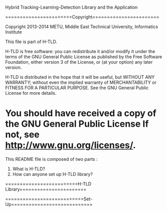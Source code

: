 Hybrid Tracking-Learning-Detection Library and the Application

=======================Copyright=======================

  Copyright 2013-2014 METU, Middle East Technical University, Informatics Institute

   This file is part of H-TLD.

   H-TLD is free software: you can redistribute it and/or modify
   it under the terms of the GNU General Public License as published by
    the Free Software Foundation, either version 3 of the License, or
   (at your option) any later version.

   H-TLD is distributed in the hope that it will be useful,
   but WITHOUT ANY WARRANTY; without even the implied warranty of
   MERCHANTABILITY or FITNESS FOR A PARTICULAR PURPOSE.  See the
   GNU General Public License for more details.

   You should have received a copy of the GNU General Public License
   If not, see <http://www.gnu.org/licenses/>.
=======================================================

This README file is composed of two parts : 
  1. What is H-TLD?
  2. How can anyone set up H-TLD library?

=========================H-TLD Library=======================



===========================Set-Up============================
